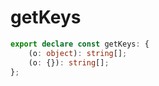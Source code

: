 # getKeys
```ts
export declare const getKeys: {
    (o: object): string[];
    (o: {}): string[];
};

```
